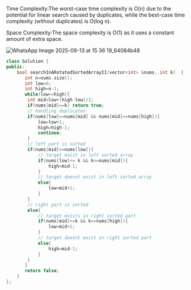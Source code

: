 Time Complexity:The worst-case time complexity is O(n) due to the potential for linear search caused by duplicates, while the best-case time complexity (without duplicates) is O(log n).

Space Complexity:The space complexity is O(1) as it uses a constant amount of extra space.

![WhatsApp Image 2025-09-13 at 15 36 19_64084b48](https://github.com/user-attachments/assets/b721a458-acb4-4016-ae86-c2bdb8ad39e5)

```cpp
class Solution {
public:
    bool searchInARotatedSortedArrayII(vector<int> &nums, int k)  {
       int n=nums.size();
       int low=0;
       int high=n-1;
       while(low<=high){
        int mid=low+(high-low)/2;
        if(nums[mid]==k) return true;
        // handling duplicates
        if(nums[low]==nums[mid] && nums[mid]==nums[high]){
            low=low+1;
            high=high-1;
            continue;
        }
        // left part is sorted
        if(nums[mid]>=nums[low]){
            // target exist in left sorted array
            if(nums[low]<= k && k<=nums[mid]){
                high=mid-1;
            }
            // target doesnt exist in left sorted array
            else{
                low=mid+1;
            }
        }
        // right part is sorted
        else{
            // target exists in right sorted part
            if(nums[mid]<=k && k<=nums[high]){
                low=mid+1;
            }
            // target doesnt exist in right sorted part
            else{
                high=mid-1;
            }
        }
       }
       return false;
    }
};
